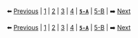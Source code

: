 <div align="center">

⬅️ [Previous](4.md) | [1](1.md) | [2](2.md) | [3](3.md) | [4](4.md) | [**`5-A`**](5-A.md) | [5-B](5-B.md) | ➡️ [Next](5-B.md)

</div>



<div align="center">

⬅️ [Previous](4.md) | [1](1.md) | [2](2.md) | [3](3.md) | [4](4.md) | [**`5-A`**](5-A.md) | [5-B](5-B.md) | ➡️ [Next](5-B.md)

</div>
